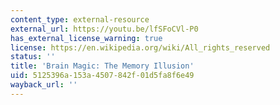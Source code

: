 ```yaml
---
content_type: external-resource
external_url: https://youtu.be/lfSFoCVl-P0
has_external_license_warning: true
license: https://en.wikipedia.org/wiki/All_rights_reserved
status: ''
title: 'Brain Magic: The Memory Illusion'
uid: 5125396a-153a-4507-842f-01d5fa8f6e49
wayback_url: ''
---
```

